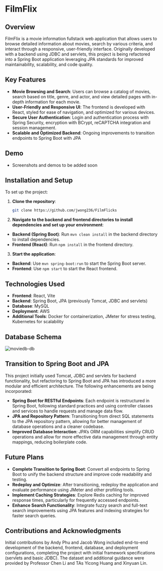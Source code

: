 # FilmFlix

## Overview
FilmFlix is a movie information fullstack web application that allows users to browse detailed information about movies, search by various criteria, and interact through a responsive, user-friendly interface. Originally developed with a backend using JDBC and servlets, this project is being refactored into a Spring Boot application leveraging JPA standards for improved maintainability, scalability, and code quality.

## Key Features
- **Movie Browsing and Search**: Users can browse a catalog of movies, search based on title, genre, and actor, and view detailed pages with in-depth information for each movie.
- **User-Friendly and Responsive UI**: The frontend is developed with React, styled for ease of navigation, and optimized for various devices.
- **Secure User Authentication**: Login and authentication process with Spring Security, encryption with BCrypt, reCAPTCHA integration and session management.
- **Scalable and Optimized Backend**: Ongoing improvements to transition endpoints to Spring Boot with JPA

## Demo
- Screenshots and demos to be added soon

## Installation and Setup
To set up the project:

1. **Clone the repository**:
   ```bash
   git clone https://github.com/jwong236/FilmFlicks
   ```
2. **Navigate to the backend and frontend directories to install dependencies and set up your environment**:
- **Backend (Spring Boot)**: Run `mvn clean install` in the backend directory to install dependencies.
- **Frontend (React)**: Run `npm install` in the frontend directory.
3. **Start the application**:
- **Backend**: Use `mvn spring-boot:run` to start the Spring Boot server.
- **Frontend**: Use `npm start` to start the React frontend.

## Technologies Used
- **Frontend**: React, Vite
- **Backend**: Spring Boot, JPA (previously Tomcat, JDBC and servlets)
- **Database**: MySQL
- **Deployment**: AWS
- **Additional Tools**: Docker for containerization, JMeter for stress testing, Kubernetes for scalability

## Database Schema
![moviedb-db](https://github.com/user-attachments/assets/6fe36319-70c4-44a6-b022-b6421b8088bf)



## Transition to Spring Boot and JPA
This project initially used Tomcat, JDBC and servlets for backend functionality, but refactoring to Spring Boot and JPA has introduced a more modular and efficient architecture. The following enhancements are being incorporated:

- **Spring Boot for RESTful Endpoints**: Each endpoint is restructured in Spring Boot, following standard practices and using controller classes and services to handle requests and manage data flow.
- **JPA and Repository Pattern**: Transitioning from direct SQL statements to the JPA repository pattern, allowing for better management of database operations and a cleaner codebase.
- **Improved Database Interaction**: JPA’s ORM capabilities simplify CRUD operations and allow for more effective data management through entity mappings, reducing boilerplate code.

## Future Plans
- **Complete Transition to Spring Boot**: Convert all endpoints to Spring Boot to unify the backend structure and improve code readability and testing.
- **Redeploy and Optimize**: After transitioning, redeploy the application and evaluate performance using JMeter and other profiling tools.
- **Implement Caching Strategies**: Explore Redis caching for improved response times, particularly for frequently accessed endpoints.
- **Enhance Search Functionality**: Integrate fuzzy search and full-text search improvements using JPA features and indexing strategies for faster search queries.

## Contributions and Acknowledgments
Initial contributions by Andy Phu and Jacob Wong included end-to-end development of the backend, frontend, database, and deployment configurations, completing the project with initial framework specifications (servlets and basic JDBC). The dataset and additional guidance were provided by Professor Chen Li and TAs Yicong Huang and Xinyuan Lin.
